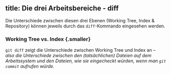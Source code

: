 title: Die drei Arbeitsbereiche - diff
---

Die Unterschiede zwischen diesen drei Ebenen (Working Tree, Index & Repository) 
können jeweils durch das `diff`-Kommando eingesehen werden.

### Working Tree vs. Index {.smaller}

`git diff` zeigt die Unterschiede zwischen Working Tree und Index an –  
*also die Unterschiede zwischen den (tatsächlichen) Dateien auf dem Arbeitssystem
und den Dateien, wie sie eingecheckt würden, wenn man `git commit` aufrufen würde.*


